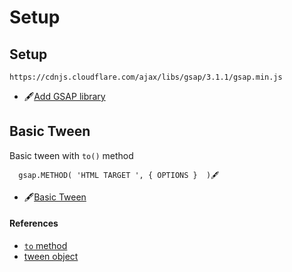 # Setup

## Setup

```text
https://cdnjs.cloudflare.com/ajax/libs/gsap/3.1.1/gsap.min.js
```

* 🖋️[Add GSAP library](https://codepen.io/manikoth/pen/xxbvNve)

## Basic Tween

Basic tween with `to()` method

```text
  gsap.METHOD( 'HTML TARGET ', { OPTIONS }  )🖋️
```

* 🖋️[Basic Tween](https://codepen.io/manikoth/pen/WNbVqeZ)

#### References

* [`to` method](https://greensock.com/docs/v3/GSAP/gsap.to%28%29)
* [tween object](https://greensock.com/docs/v3/GSAP/Tween)

